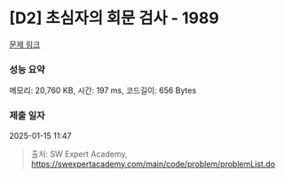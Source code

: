 # [D2] 초심자의 회문 검사 - 1989 

[문제 링크](https://swexpertacademy.com/main/code/problem/problemDetail.do?contestProbId=AV5PyTLqAf4DFAUq) 

### 성능 요약

메모리: 20,760 KB, 시간: 197 ms, 코드길이: 656 Bytes

### 제출 일자

2025-01-15 11:47



> 출처: SW Expert Academy, https://swexpertacademy.com/main/code/problem/problemList.do